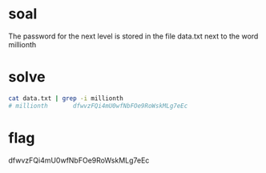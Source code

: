 # soal
The password for the next level is stored in the file data.txt next to the word millionth

# solve
```bash
cat data.txt | grep -i millionth
# millionth       dfwvzFQi4mU0wfNbFOe9RoWskMLg7eEc
```

# flag
dfwvzFQi4mU0wfNbFOe9RoWskMLg7eEc